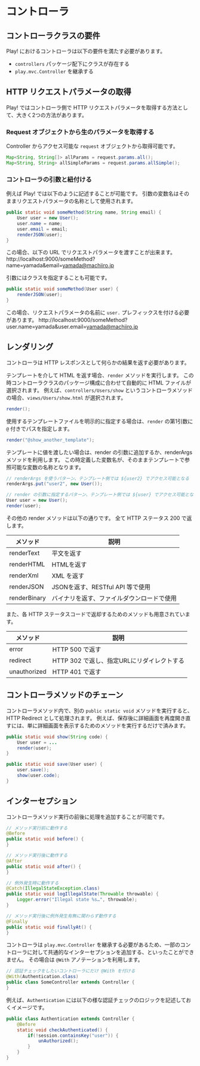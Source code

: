 # コントローラ

## コントローラクラスの要件

Play! におけるコントローラは以下の要件を満たす必要があります。

- `controllers` パッケージ配下にクラスが存在する
- `play.mvc.Controller` を継承する

## HTTP リクエストパラメータの取得

Play! ではコントローラ側で HTTP リクエストパラメータを取得する方法として、大きく2つの方法があります。

### Request オブジェクトから生のパラメータを取得する

Controller からアクセス可能な `request` オブジェクトから取得可能です。

```java
Map<String, String[]> allParams = request.params.all();
Map<String, String> allSimpleParams = request.params.allSimple();
```

### コントローラの引数と紐付ける

例えば Play! では以下のように記述することが可能です。
引数の変数名はそのままリクエストパラメータの名称として使用されます。

```java
public static void someMethod(String name, String email) {
    User user = new User();
    user.name = name;
    user.email = email;
    renderJSON(user);
}
```

この場合、以下の URL でリクエストパラメータを渡すことが出来ます。
http://localhost:9000/someMethod?name=yamada&email=yamada@machiiro.jp

引数にはクラスを指定することも可能です。

```java
public static void someMethod(User user) {
    renderJSON(user);
}
```

この場合、リクエストパラメータの名前に `user.` プレフィックスを付ける必要があります。
http://localhost:9000/someMethod?user.name=yamada&user.email=yamada@machiiro.jp

## レンダリング

コントローラは HTTP レスポンスとして何らかの結果を返す必要があります。

テンプレートを介して HTML を返す場合、`render` メソッドを実行します。
この時コントローラクラスのパッケージ構成に合わせて自動的に HTML ファイルが選択されます。
例えば、`controllers/Users/show` というコントローラメソッドの場合、`views/Users/show.html` が選択されます。

```java
render();
```

使用するテンプレートファイルを明示的に指定する場合は、`render` の第1引数に `@` 付きでパスを指定します。

```java
render("@show_another_template");
```

テンプレートに値を渡したい場合は、render の引数に追加するか、renderArgs メソッドを利用します。
この時定義した変数名が、そのままテンプレートで参照可能な変数の名称となります。

```java
// renderArgs を使うパターン、テンプレート側では ${user2} でアクセス可能となる
renderArgs.put("user2", new User());

// render の引数に指定するパターン、テンプレート側では ${user} でアクセス可能となる
User user = new User();
render(user);
```

その他の render メソッドは以下の通りです。
全て HTTP ステータス 200 で返します。

| メソッド | 説明 |
| --- | --- |
| renderText | 平文を返す |
| renderHTML | HTMLを返す |
| renderXml | XML を返す |
| renderJSON | JSONを返す、RESTful API 等で使用 |
| renderBinary | バイナリを返す、ファイルダウンロードで使用 |

また、各 HTTP ステータスコードで返却するためのメソッドも用意されています。

| メソッド | 説明 |
| --- | --- |
| error | HTTP 500 で返す |
| redirect | HTTP 302 で返し、指定URLにリダイレクトする |
| unauthorized | HTTP 401 で返す |

## コントローラメソッドのチェーン

コントローラメソッド内で、別の `public static void` メソッドを実行すると、HTTP Redirect として処理されます。
例えば、保存後に詳細画面を再度開き直すには、単に詳細画面を表示するためのメソッドを実行するだけで済みます。

```java
public static void show(String code) {
    User user = ...
    render(user);
}

public static void save(User user) {
    user.save();
    show(user.code);
}
```

## インターセプション

コントローラメソッド実行の前後に処理を追加することが可能です。

```java
// メソッド実行前に動作する
@Before
public static void before() {
}

// メソッド実行後に動作する
@After
public static void after() {
}

// 例外発生時に動作する
@Catch(IllegalStateException.class)
public static void logIllegalState(Throwable throwable) {
    Logger.error("Illegal state %s…", throwable);
}

// メソッド実行後に例外発生有無に関わらず動作する
@Finally
public static void finallyAt() {
}
```

コントローラは `play.mvc.Controller` を継承する必要があるため、一部のコントローラに対して共通的なインターセプションを追加する、といったことができません。
その場合は `@With` アノテーションを利用します。

```java
// 認証チェックをしたいコントローラにだけ @With を付ける
@With(Authentication.class)
public class SomeController extends Controller {
}
```

例えば、`Authentication` には以下の様な認証チェックのロジックを記述しておくイメージです。

```java
public class Authentication extends Controller {
    @Before
    static void checkAuthenticated() {
        if(!session.containsKey("user")) {
            unAuthorized();
        }
    }
}    
```

